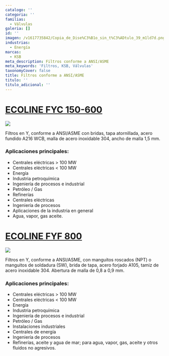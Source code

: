 ```yaml
---
catalogo: ''
categoria: ''
familias:
  - Válvulas
galeria: []
id: ''
imagen: /v1617735842/Copia_de_Dise%C3%B1o_sin_t%C3%ADtulo_39_m1ld7d.png
industrias:
  - Energía
marcas:
  - KSB
meta_description: Filtros conforme a ANSI/ASME
meta_keywords: 'Filtros, KSB, Válvulas'
taxonomyCover: false
title: Filtros conforme a ANSI/ASME
titulo: ''
titulo_adicional: ''
---
```





# [**ECOLINE FYC 150-600**](https://products.ksb.com/es-es/productos/valvulas/ecoline-fyc-150-600-31610)

![](https://res.cloudinary.com/novatec/v1596753406/es000665-ecoline-fyc-150-600_p3jmqm.png)

Filtros en Y, conforme a ANSI/ASME con bridas, tapa atornillada, acero fundido A216 WCB, malla de acero inoxidable 304, ancho de malla 1,5 mm.

### **Aplicaciones principales:**

- Centrales eléctricas > 100 MW
- Centrales eléctricas < 100 MW
- Energía
- Industria petroquímica
- Ingeniería de procesos e industrial
- Petróleo / Gas
- Refinerías
- Centrales eléctricas
- Ingeniería de procesos
- Aplicaciones de la industria en general
- Agua, vapor, gas aceite.

# [**ECOLINE FYF 800**](https://products.ksb.com/es-es/productos/valvulas/valvulas-asme-ansi/ecoline-fyf-800-31636)

![](https://res.cloudinary.com/novatec/v1596753528/es000666-ecoline-fyf-800_mrmpqv.png)

Filtros en Y, conforme a ANSI/ASME, con manguitos roscados (NPT) o manguitos de soldadura (SW), brida de tapa, acero forjado A105, tamiz de acero inoxidable 304. Abertura de malla de 0,8 a 0,9 mm.

### **Aplicaciones principales:**

- Centrales eléctricas > 100 MW
- Centrales eléctricas < 100 MW
- Energía
- Industria petroquímica
- Ingeniería de procesos e industrial
- Petróleo / Gas
- Instalaciones industriales
- Centrales de energía
- Ingeniería de procesos
- Refinerías, aceite y agua de mar; para agua, vapor, gas, aceite y otros fluidos no agresivos.
